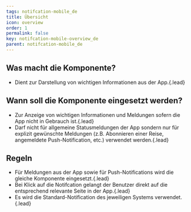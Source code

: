 ```yaml
---
tags: notifcation-mobile_de
title: Übersicht
icon: overview
order: 1
permalink: false  
key: notifcation-mobile-overview_de
parent: notifcation-mobile_de
---
```


## Was macht die Komponente?
*   Dient zur Darstellung von wichtigen Informationen aus der App.{.lead}

## Wann soll die Komponente eingesetzt werden?
*   Zur Anzeige von wichtigen Informationen und Meldungen sofern die App nicht in Gebrauch ist.{.lead}
*   Darf nicht für allgemeine Statusmeldungen der App sondern nur für explizit gewünschte Meldungen (z.B. Abonnieren einer Reise, angemeldete Push-Notification, etc.) verwendet werden.{.lead}

## Regeln
*   Für Meldungen aus der App sowie für Push-Notifications wird die gleiche Komponente eingesetzt.{.lead}
*   Bei Klick auf die Notifcation gelangt der Benutzer direkt auf die entsprechend relevante Seite in der App.{.lead}
*   Es wird die Standard-Notification des jeweiligen Systems verwendet.{.lead}